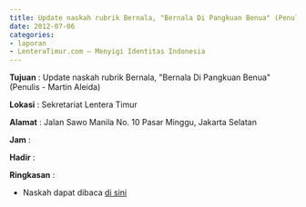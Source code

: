 ```yaml
---
title: Update naskah rubrik Bernala, "Bernala Di Pangkuan Benua" (Penulis - Martin Aleida)
date: 2012-07-06
categories:
- laporan
- LenteraTimur.com – Menyigi Identitas Indonesia
---
```


**Tujuan** : Update naskah rubrik Bernala, "Bernala Di Pangkuan Benua" (Penulis - Martin Aleida)

**Lokasi** : Sekretariat Lentera Timur 

**Alamat** : Jalan Sawo Manila No. 10 Pasar Minggu, Jakarta Selatan

**Jam** : 

**Hadir** :  


**Ringkasan** : 
* Naskah dapat dibaca [di sini](http://www.lenteratimur.com/2012/07/bernala-di-pangkuan-benua/)
